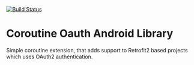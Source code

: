 [![Build Status](https://travis-ci.org/AckeeCZ/ackroutine-adapter.svg?branch=master)](https://travis-ci.org/AckeeCZ/ackroutine-adapter)
# Coroutine Oauth Android Library
Simple coroutine extension, that adds support to Retrofit2 based projects which uses OAuth2 authentication.